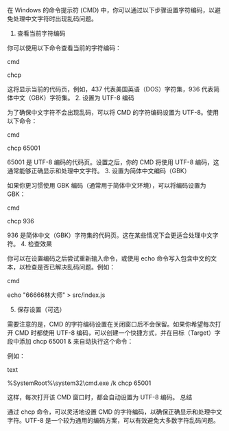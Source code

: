 在 Windows 的命令提示符 (CMD) 中，你可以通过以下步骤设置字符编码，以避免处理中文字符时出现乱码问题。
1. 查看当前字符编码

你可以使用以下命令查看当前的字符编码：

cmd

chcp

这将显示当前的代码页，例如，437 代表美国英语（DOS）字符集，936 代表简体中文（GBK）字符集。
2. 设置为 UTF-8 编码

为了确保中文字符不会出现乱码，可以将 CMD 的字符编码设置为 UTF-8。使用以下命令：

cmd

chcp 65001

65001 是 UTF-8 编码的代码页。设置之后，你的 CMD 将使用 UTF-8 编码，这通常能够正确显示和处理中文字符。
3. 设置为简体中文编码（GBK）

如果你更习惯使用 GBK 编码（通常用于简体中文环境），可以将编码设置为 GBK：

cmd

chcp 936

936 是简体中文（GBK）字符集的代码页。这在某些情况下会更适合处理中文字符。
4. 检查效果

你可以在设置编码之后尝试重新输入命令，或使用 echo 命令写入包含中文的文本，以检查是否已解决乱码问题。例如：

cmd

echo "66666林大师" > src/index.js

5. 保存设置（可选）

需要注意的是，CMD 的字符编码设置在关闭窗口后不会保留。如果你希望每次打开 CMD 时都使用 UTF-8 编码，可以创建一个快捷方式，并在目标（Target）字段中添加 chcp 65001 & 来自动执行这个命令：

例如：

text

%SystemRoot%\system32\cmd.exe /k chcp 65001

这样，每次打开该 CMD 窗口时，都会自动设置为 UTF-8 编码。
总结

通过 chcp 命令，可以灵活地设置 CMD 的字符编码，以确保正确显示和处理中文字符。UTF-8 是一个较为通用的编码方案，可以有效避免大多数字符乱码问题。
